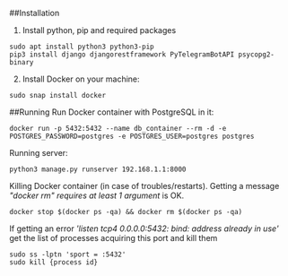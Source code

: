 ##Installation
1. Install python, pip and required packages
```shell
sudo apt install python3 python3-pip
pip3 install django djangorestframework PyTelegramBotAPI psycopg2-binary
```
2. Install Docker on your machine:
```shell
sudo snap install docker
```
##Running
Run Docker container with PostgreSQL in it:
```shell
docker run -p 5432:5432 --name db_container --rm -d -e POSTGRES_PASSWORD=postgres -e POSTGRES_USER=postgres postgres
```
Running server: 
```shell
python3 manage.py runserver 192.168.1.1:8000
```
Killing Docker container (in case of troubles/restarts). Getting a message
*"docker rm" requires at least 1 argument* is OK.
```shell
docker stop $(docker ps -qa) && docker rm $(docker ps -qa)
```
If getting an error *'listen tcp4 0.0.0.0:5432: bind: address already in use'*
get the list of processes acquiring this port and kill them
```shell
sudo ss -lptn 'sport = :5432'
sudo kill {process id}
```